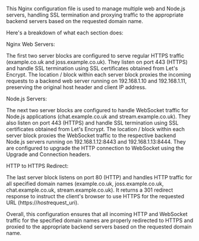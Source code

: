 This Nginx configuration file is used to manage multiple web and Node.js servers, handling SSL termination and proxying traffic to the appropriate backend servers based on the requested domain name.

Here's a breakdown of what each section does:

Nginx Web Servers:

The first two server blocks are configured to serve regular HTTPS traffic (example.co.uk and joss.example.co.uk).
They listen on port 443 (HTTPS) and handle SSL termination using SSL certificates obtained from Let's Encrypt.
The location / block within each server block proxies the incoming requests to a backend web server running on 192.168.1.10 and 192.168.1.11, preserving the original host header and client IP address.

Node.js Servers:

The next two server blocks are configured to handle WebSocket traffic for Node.js applications (chat.example.co.uk and stream.example.co.uk).
They also listen on port 443 (HTTPS) and handle SSL termination using SSL certificates obtained from Let's Encrypt.
The location / block within each server block proxies the WebSocket traffic to the respective backend Node.js servers running on 192.168.1.12:8443 and 192.168.1.13:8444.
They are configured to upgrade the HTTP connection to WebSocket using the Upgrade and Connection headers.

HTTP to HTTPS Redirect:

The last server block listens on port 80 (HTTP) and handles HTTP traffic for all specified domain names (example.co.uk, joss.example.co.uk, chat.example.co.uk, stream.example.co.uk).
It returns a 301 redirect response to instruct the client's browser to use HTTPS for the requested URL (https://$host$request_uri).

Overall, this configuration ensures that all incoming HTTP and WebSocket traffic for the specified domain names are properly redirected to HTTPS and proxied to the appropriate backend servers based on the requested domain name.
